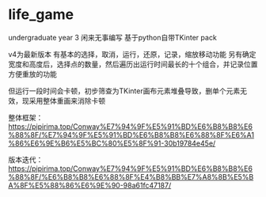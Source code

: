 # life_game

undergraduate year 3 闲来无事编写
基于python自带TKinter pack

v4为最新版本
有基本的选择，取消，运行，还原，记录，缩放移动功能
另有确定宽度和高度后，选择点的数量，然后遍历出运行时间最长的十个组合，并记录位置方便重放的功能

但运行一段时间会卡顿，初步筛查为TKinter画布元素堆叠导致，删单个元素无效，现采用整体重画来消除卡顿

整体框架：https://pipirima.top/Conway%E7%94%9F%E5%91%BD%E6%B8%B8%E6%88%8F/%E7%94%9F%E5%91%BD%E6%B8%B8%E6%88%8F%E6%A1%86%E6%9E%B6%E5%BC%80%E5%8F%91-30b19784e45e/

版本迭代：https://pipirima.top/Conway%E7%94%9F%E5%91%BD%E6%B8%B8%E6%88%8F/%E6%B8%B8%E6%88%8F%E4%B8%BB%E7%A8%8B%E5%BA%8F%E5%88%86%E6%9E%90-98a61fc47187/
